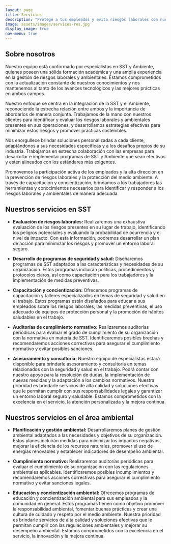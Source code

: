 ```yaml
---
layout: page
title: Servicios
description: "Protege a tus empleados y evita riesgos laborales con nuestro servicio de seguridad en el trabajo. ¡Mantén un ambiente laboral seguro y confiable con nosotros!"
image: assets/images/services-res.jpg
display_image: true
nav-menu: true
---
```


## Sobre nosotros
Nuestro equipo está conformado por especialistas en SST y Ambiente, quienes poseen una sólida formación académica y una amplia experiencia en la gestión de riesgos laborales y ambientales. Estamos comprometidos con la actualización constante de nuestros conocimientos y nos mantenemos al tanto de los avances tecnológicos y las mejores prácticas en ambos campos.

Nuestro enfoque se centra en la integración de la SST y el Ambiente, reconociendo la estrecha relación entre ambos y la importancia de abordarlos de manera conjunta. Trabajamos de la mano con nuestros clientes para identificar y evaluar los riesgos laborales y ambientales presentes en sus operaciones, y desarrollamos estrategias efectivas para minimizar estos riesgos y promover prácticas sostenibles.

Nos enorgullece brindar soluciones personalizadas a cada cliente, adaptándonos a sus necesidades específicas y a los desafíos propios de su industria. Trabajamos en estrecha colaboración con las empresas para desarrollar e implementar programas de SST y Ambiente que sean efectivos y estén alineados con los estándares más exigentes.

Promovemos la participación activa de los empleados y la alta dirección en la prevención de riesgos laborales y la protección del medio ambiente. A través de capacitación y concientización, brindamos a los trabajadores las herramientas y conocimientos necesarios para identificar y responder a los riesgos laborales y ambientales de manera adecuada.

## Nuestros servicios en SST
- __Evaluación de riesgos laborales:__ Realizaremos una exhaustiva evaluación de los riesgos presentes en su lugar de trabajo, identificando los peligros potenciales y evaluando la probabilidad de ocurrencia y el nivel de impacto. Con esta información, podremos desarrollar un plan de acción para minimizar los riesgos y promover un entorno laboral seguro.

- __Desarrollo de programas de seguridad y salud:__ Diseñaremos programas de SST adaptados a las características y necesidades de su organización. Estos programas incluirán políticas, procedimientos y protocolos claros, así como capacitación para los trabajadores y la implementación de medidas preventivas.

- __Capacitación y concientización:__ Ofrecemos programas de capacitación y talleres especializados en temas de seguridad y salud en el trabajo. Estos programas están diseñados para educar a sus empleados sobre los riesgos laborales, las medidas preventivas, el uso adecuado de equipos de protección personal y la promoción de hábitos saludables en el trabajo.

- __Auditorías de cumplimiento normativo:__ Realizaremos auditorías periódicas para evaluar el grado de cumplimiento de su organización con la normativa en materia de SST. Identificaremos posibles brechas y recomendaremos acciones correctivas para asegurar el cumplimiento normativo y evitar posibles sanciones.

- __Asesoramiento y consultoría:__ Nuestro equipo de especialistas estará disponible para brindarle asesoramiento y consultoría en temas relacionados con la seguridad y salud en el trabajo. Podrá contar con nuestro apoyo para la resolución de dudas, la implementación de nuevas medidas y la adaptación a los cambios normativos.
Nuestra prioridad es brindarle servicios de alta calidad y soluciones efectivas que le permitan cumplir con sus responsabilidades legales y garantizar un entorno laboral seguro y saludable. Estamos comprometidos con la excelencia en el servicio, la atención personalizada y la mejora continua.

## Nuestros servicios en el área ambiental
- __Planificación y gestión ambiental:__ Desarrollaremos planes de gestión ambiental adaptados a las necesidades y objetivos de su organización. Estos planes incluirán medidas para minimizar los impactos negativos, mejorar la eficiencia de los recursos naturales, promover el uso de energías renovables y establecer indicadores de desempeño ambiental.

- __Cumplimiento normativo:__ Realizaremos auditorías periódicas para evaluar el cumplimiento de su organización con las regulaciones ambientales aplicables. Identificaremos posibles incumplimientos y recomendaremos acciones correctivas para asegurar el cumplimiento normativo y evitar sanciones legales.

- __Educación y concientización ambiental:__ Ofrecemos programas de educación y concientización ambiental para sus empleados y la comunidad en general. Estos programas tienen como objetivo promover la responsabilidad ambiental, fomentar buenas prácticas y crear una cultura de cuidado y respeto por el medio ambiente.
Nuestra prioridad es brindarle servicios de alta calidad y soluciones efectivas que le permitan cumplir con las regulaciones ambientales y mejorar su desempeño ambiental. Estamos comprometidos con la excelencia en el servicio, la innovación y la mejora continua.
